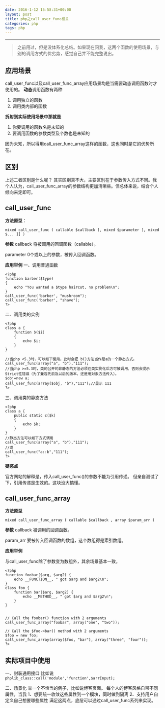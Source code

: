 ```yaml
---
date: 2016-1-12 15:58:31+00:00
layout: post
title: php之call_user_func相关
categories: php
tags: php
---
```





----------



     
    

> 之前用过，但是没体系化总结。如果现在问我，这两个函数的使用场景，与别的调用方式的优劣势，感觉自己并不能完整说出。


## 应用场景
call_user_func以及call_user_func_array应用场景均是当需要动态调用函数时才使用的。
**动态**调用函数有两种

1. 调用独立的函数
2. 调用类内部的函数

**折射到实际使用场景中那就是**

1. 你要调用的函数名是未知的
2. 要调用函数的参数类型及个数也是未知的

因为未知，所以得用call_user_func_array这样的函数，这也同时是它的优势所在。

## 区别
上述二者区别是什么呢？
其实区别真不大，主要区别在于参数传入方式不同。我个人认为，call_user_func_array的参数结构更加清晰些。但总体来说，结合个人倾向来定即可。


## call_user_func

**方法原型**：

    mixed call_user_func ( callable $callback [, mixed $parameter [, mixed $... ]] )

**参数**
callback
将被调用的回调函数（callable）。

parameter
0个或以上的参数，被传入回调函数。


**应用举例**
一、调用普通函数

    <?php
    function barber($type)
    {
        echo "You wanted a $type haircut, no problem\n";
    }
    call_user_func('barber', "mushroom");
    call_user_func('barber', "shave");
    ?>

二、调用类的实例

    <?php
    class a {
        function b($i) 
        {
            echo $i;
        }
    }
    
    //当php <5.3时，可以如下使用，此时会把 b()方法当作是a的一个静态方式。
    call_user_func(array("a", "b"),"111");
    //当php >=5.3时，类的公开的非静态的方法必须在类实例化后方可被调用，否则会提示Strict性错误（为了兼容先前及以后的版本，还是用对象方法传入）。
    $obj=new a;
    call_user_func(array($obj, "b"),"111");//显示 111 
    ?>

三、调用类的静态方法

    <?php
    class a {
        public static c($k)
        {
            echo $k;
        }
    }
    //静态方法可以如下方式调用
    call_user_func(array("a", "b"),"111");
    //或
    call_user_func("a::b","111");
    ?>

**疑惑点**

官方网站的解释是，传入call_user_func()的参数不能为引用传递。
但亲自测试了下，引用传递是生效的。这块没大搞懂。


## call_user_func_array

**方法原型**

    mixed call_user_func_array ( callable $callback , array $param_arr )

**参数**
callback
被调用的回调函数。

param_arr
要被传入回调函数的数组，这个数组得是索引数组。


**应用举例**

与call_user_func除了参数变为数组外，其余场景基本一致。

    <?php
    function foobar($arg, $arg2) {
        echo __FUNCTION__, " got $arg and $arg2\n";
    }
    class foo {
        function bar($arg, $arg2) {
            echo __METHOD__, " got $arg and $arg2\n";
        }
    }
    
    
    // Call the foobar() function with 2 arguments
    call_user_func_array("foobar", array("one", "two"));
    
    // Call the $foo->bar() method with 2 arguments
    $foo = new foo;
    call_user_func_array(array($foo, "bar"), array("three", "four"));
    ?>


## 实际项目中使用

一、封装通用接口
比如说
 `phplib_class::call('module','function',$arrInput);`

二、场景化
举一个不恰当的例子，比如说博客页面。
每个人的博客风格自带不同属性，当我
1、想要统一收敛这些属性到一个模块，同时做到隔离
2、支持用户自定义自己想要哪些属性
满足这两点，底层可以通过call_user_func系列来实现。

